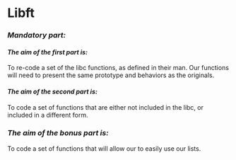 # Libft
### ***Mandatory part:***
#### ***The aim of the first part is:*** 

To re-code a set of the libc functions, as defined in their man. Our functions will need to present the same prototype and behaviors as the originals.

#### ***The aim of the second part is:***

To code a set of functions that are either not included in the libc, or included in a different form.

### ***The aim of the bonus part is:***

To code a set of functions that will allow our to easily use our lists.
